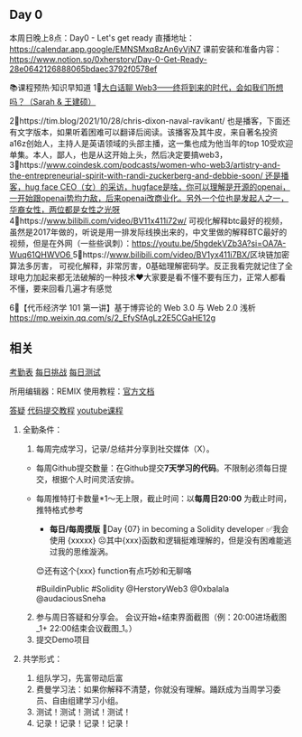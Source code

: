 ## Day 0
本周日晚上8点：Day0 - Let's get ready
直播地址：https://calendar.app.google/EMNSMxq8zAn6yVjN7
课前安装和准备内容：https://www.notion.so/0xherstory/Day-0-Get-Ready-28e0642126888065bdaec3792f0578ef


📚课程预热·知识早知道
1⃣️[大白话聊 Web3——终将到来的时代，会如我们所想吗？（Sarah & 王建硕）](https://www.xiaoyuzhoufm.com/episode/62d93b1cfa15142e17251e05?s=eyJ1IjogIjVmYzM2ZGRlZTBmNWU3MjNiYjg2ODE3YSJ9)

2⃣️https://tim.blog/2021/10/28/chris-dixon-naval-ravikant/ 也是播客，下面还有文字版本，如果听着困难可以翻译后阅读。该播客及其牛皮，来自著名投资a16z创始人，主持人是英语领域的头部主播，这一集也成为他当年的top 10受欢迎单集。本人，鄙人，也是从这开始上头，然后决定要搞web3，
3⃣️https://www.coindesk.com/podcasts/women-who-web3/artistry-and-the-entrepreneurial-spirit-with-randi-zuckerberg-and-debbie-soon/ 还是播客，hug face CEO（女）的采访，hugface是啥，你可以理解是开源的openai，一开始跟openai势均力敌，后来openai改商业化。另外一个位也是发起人之一，华裔女性，两位都是女性之光呀
4⃣️https://www.bilibili.com/video/BV11x411i72w/
可视化解释btc最好的视频，虽然是2017年做的，听说是用一排发际线换出来的，中文里做的解释BTC最好的视频，但是在外网（一些些讽刺）：https://youtu.be/5hgdekVZb3A?si=OA7A-Wuq61QHWVO6 
​5⃣️https://www.bilibili.com/video/BV1yx411i7BX/
​区块链加密算法多厉害， 可视化解释，非常厉害，0基础理解密码学。反正我看完就记住了全球电力加起来都无法破解的一种技术
​
❤​大家要是看不懂不要有压力，正常人都看不懂，要来回看几遍才有感觉

6⃣️【代币经济学 101 第一讲】基于博弈论的 Web 3.0 与 Web 2.0 浅析
https://mp.weixin.qq.com/s/2_EfySfAgLz2E5CGaHE12g

## 相关

[考勤表](https://docs.qq.com/sheet/DZVptVUtmV01rT2Za?_t=1760920167505&nlc=1&u=f2f7b0ab45e84943ad8bb5c66337eece)
[每日挑战](https://0xherstory.notion.site/28e0642126888002b26be4b2e9841ce0?v=28e064212688803abb44000c9f9129e7)
[每日测试](https://hersolidityin30days.lovable.app/)

所用编辑器：REMIX
使用教程：[官方文档](https://remix.ethereum.org/#lang=en&optimize=false&runs=200&evmVersion=null&version=soljson-v0.8.30+commit.73712a01.js)

[答疑](https://0xherstory.notion.site/2910642126888046a897d75705d86a58?v=291064212688808e81d0000c1e304f45)
[代码提交教程](https://0xherstory.notion.site/How-to-use-Github-during-our-30days-learning-20306421268880449352d7a8902be3de)
[youtube课程](https://www.youtube.com/@TheWeb3Compass)

1. 全勤条件：
    
    1. 每周完成学习，记录/总结并分享到社交媒体（X）。
    
    - 每周Github提交数量：在Github提交**7天学习的代码**。不限制必须每日提交，根据个人时间灵活安排。
    - 每周推特打卡数量*1～无上限，截止时间：以**每周日20:00** 为截止时间，推特格式参考
	    - **每日/每周摸版** 📑Day {07} in becoming a Solidity developer ✅我会使用 {xxxxx}
		☹️其中{xxx}函数和逻辑挺难理解的，但是没有困难能逃过我的思维漩涡。
		
		😊还有这个{xxx} function有点巧妙和无聊咯
		
		#BuildinPublic #Solidity @HerstoryWeb3 @0xbalala @audaciousSneha
    
    2. 参与周日答疑和分享会。 会议开始+结束界面截图（例：20:00进场截图_1+ 22:00结束会议截图_1。）
    3. 提交Demo项目
2. 共学形式：
    1. 组队学习，先富带动后富
    2. 费曼学习法：如果你解释不清楚，你就没有理解。踊跃成为当周学习委员、自由组建学习小组。
    3. 测试！测试！测试！测试！
    4. 记录！记录！记录！记录！



